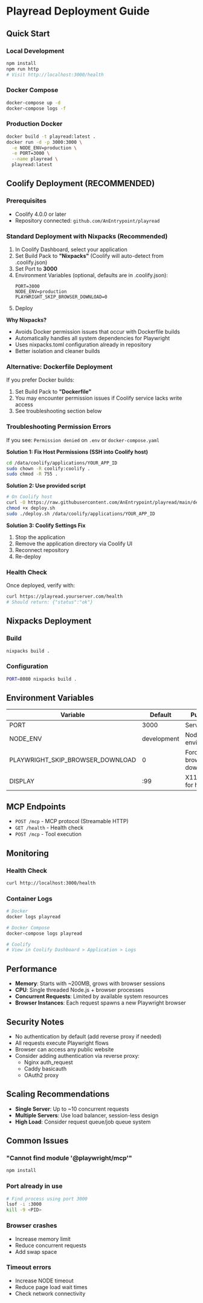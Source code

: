 # Playread Deployment Guide

## Quick Start

### Local Development
```bash
npm install
npm run http
# Visit http://localhost:3000/health
```

### Docker Compose
```bash
docker-compose up -d
docker-compose logs -f
```

### Production Docker
```bash
docker build -t playread:latest .
docker run -d -p 3000:3000 \
  -e NODE_ENV=production \
  -e PORT=3000 \
  --name playread \
  playread:latest
```

## Coolify Deployment (RECOMMENDED)

### Prerequisites
- Coolify 4.0.0 or later
- Repository connected: `github.com/AnEntrypoint/playread`

### Standard Deployment with Nixpacks (Recommended)
1. In Coolify Dashboard, select your application
2. Set Build Pack to **"Nixpacks"** (Coolify will auto-detect from .coolify.json)
3. Set Port to **3000**
4. Environment Variables (optional, defaults are in .coolify.json):
   ```
   PORT=3000
   NODE_ENV=production
   PLAYWRIGHT_SKIP_BROWSER_DOWNLOAD=0
   ```
5. Deploy

**Why Nixpacks?**
- Avoids Docker permission issues that occur with Dockerfile builds
- Automatically handles all system dependencies for Playwright
- Uses nixpacks.toml configuration already in repository
- Better isolation and cleaner builds

### Alternative: Dockerfile Deployment
If you prefer Docker builds:
1. Set Build Pack to **"Dockerfile"**
2. You may encounter permission issues if Coolify service lacks write access
3. See troubleshooting section below

### Troubleshooting Permission Errors

If you see: `Permission denied` on `.env` or `docker-compose.yaml`

**Solution 1: Fix Host Permissions (SSH into Coolify host)**
```bash
cd /data/coolify/applications/YOUR_APP_ID
sudo chown -R coolify:coolify .
sudo chmod -R 755 .
```

**Solution 2: Use provided script**
```bash
# On Coolify host
curl -O https://raw.githubusercontent.com/AnEntrypoint/playread/main/deploy.sh
chmod +x deploy.sh
sudo ./deploy.sh /data/coolify/applications/YOUR_APP_ID
```

**Solution 3: Coolify Settings Fix**
1. Stop the application
2. Remove the application directory via Coolify UI
3. Reconnect repository
4. Re-deploy

### Health Check
Once deployed, verify with:
```bash
curl https://playread.yourserver.com/health
# Should return: {"status":"ok"}
```

## Nixpacks Deployment

### Build
```bash
nixpacks build .
```

### Configuration
```bash
PORT=8080 nixpacks build .
```

## Environment Variables

| Variable | Default | Purpose |
|----------|---------|---------|
| PORT | 3000 | Server port |
| NODE_ENV | development | Node environment |
| PLAYWRIGHT_SKIP_BROWSER_DOWNLOAD | 0 | Force browser download |
| DISPLAY | :99 | X11 display for headless |

## MCP Endpoints

- `POST /mcp` - MCP protocol (Streamable HTTP)
- `GET /health` - Health check
- `POST /mcp` - Tool execution

## Monitoring

### Health Check
```bash
curl http://localhost:3000/health
```

### Container Logs
```bash
# Docker
docker logs playread

# Docker Compose
docker-compose logs playread

# Coolify
# View in Coolify Dashboard > Application > Logs
```

## Performance

- **Memory**: Starts with ~200MB, grows with browser sessions
- **CPU**: Single threaded Node.js + browser processes
- **Concurrent Requests**: Limited by available system resources
- **Browser Instances**: Each request spawns a new Playwright browser

## Security Notes

- No authentication by default (add reverse proxy if needed)
- All requests execute Playwright flows
- Browser can access any public website
- Consider adding authentication via reverse proxy:
  - Nginx auth_request
  - Caddy basicauth
  - OAuth2 proxy

## Scaling Recommendations

- **Single Server**: Up to ~10 concurrent requests
- **Multiple Servers**: Use load balancer, session-less design
- **High Load**: Consider request queue/job queue system

## Common Issues

### "Cannot find module '@playwright/mcp'"
```bash
npm install
```

### Port already in use
```bash
# Find process using port 3000
lsof -i :3000
kill -9 <PID>
```

### Browser crashes
- Increase memory limit
- Reduce concurrent requests
- Add swap space

### Timeout errors
- Increase NODE timeout
- Reduce page load wait times
- Check network connectivity
